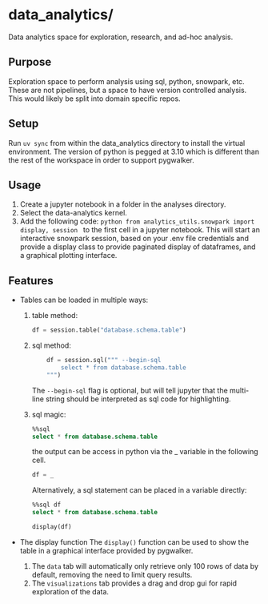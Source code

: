 # data_analytics/

Data analytics space for exploration, research, and ad-hoc analysis.

## Purpose

Exploration space to perform analysis using sql, python, snowpark, etc.
These are not pipelines, but a space to have version controlled analysis.
This would likely be split into domain specific repos.

## Setup
Run `uv sync` from within the data_analytics directory to install the virtual
environment.  The version of python is pegged at 3.10 which is different than the rest
of the workspace in order to support pygwalker.

## Usage

1. Create a jupyter notebook in a folder in the analyses directory.
2. Select the data-analytics kernel.
3. Add the following code:
        ```python
        from analytics_utils.snowpark import display, session
        ```
    to the first cell in a jupyter notebook. This will start an interactive snowpark
    session, based on your .env file credentials and provide a display class to provide
    paginated display of dataframes, and a graphical plotting interface.

## Features
- Tables can be loaded in multiple ways:
    1. table method:
        ```python
        df = session.table("database.schema.table")
        ```
    2. sql method:
        ```python
            df = session.sql(""" --begin-sql
                select * from database.schema.table
            """)
        ```
        The `--begin-sql` flag is optional, but will tell jupyter that the multi-line
        string should be interpreted as sql code for highlighting.
    3. sql magic:

        ```sql
        %%sql
        select * from database.schema.table
        ```

        the output can be access in python via the _ variable in the following cell.

        ```python
        df = _
        ```

        Alternatively, a sql statement can be placed in a variable directly:

        ```sql
        %%sql df
        select * from database.schema.table
        ```

        ```python
        display(df)
        ```

- The display function
    The `display()` function can be used to show the table in a graphical interface
    provided by pygwalker.
    1. The `data` tab will automatically only retrieve only 100 rows of data by default,
    removing the need to limit query results.
    2. The `visualizations` tab provides a drag and drop gui for rapid exploration of
    the data.


